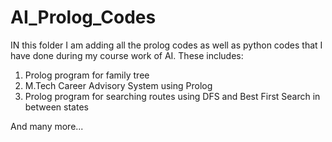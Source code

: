 # AI_Prolog_Codes
IN this folder I am adding all the prolog codes as well as python codes that I have done during my course work of AI. These includes:

1. Prolog program for family tree
2. M.Tech Career Advisory System using Prolog 
3. Prolog program for searching routes using DFS and Best First Search in between states

And many more...

